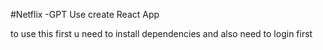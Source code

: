 #Netflix -GPT
Use create React App


to use this first u need to install dependencies and also need to login first
